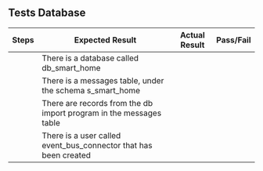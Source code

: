 ## Tests Database

Steps | Expected Result | Actual Result | Pass/Fail |
| --- | --------------- | ------------- | ----------|
| | There is a database called db_smart_home | | |
| | There is a messages table, under the schema s_smart_home | | |
| | There are records from the db import program in the messages table | | |
| | There is a user called event_bus_connector that has been created | | |
